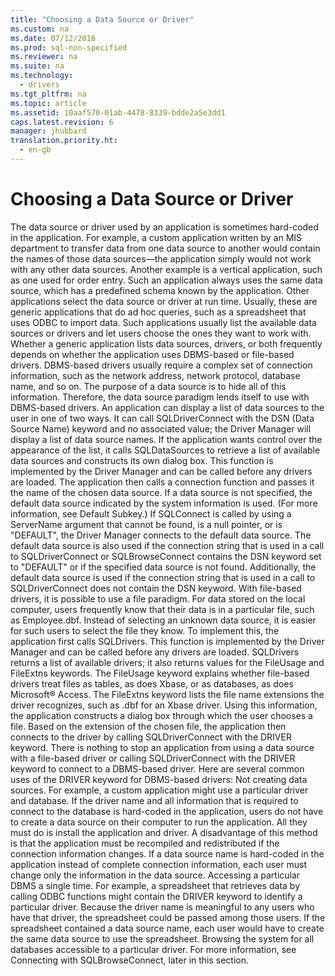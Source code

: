 ```yaml
---
title: "Choosing a Data Source or Driver"
ms.custom: na
ms.date: 07/12/2016
ms.prod: sql-non-specified
ms.reviewer: na
ms.suite: na
ms.technology: 
  - drivers
ms.tgt_pltfrm: na
ms.topic: article
ms.assetid: 10aaf570-01ab-4478-8339-bdde2a5e3dd1
caps.latest.revision: 6
manager: jhubbard
translation.priority.ht: 
  - en-gb
---
```

# Choosing a Data Source or Driver
<?xml version="1.0" encoding="utf-8"?>
<developerReferenceWithoutSyntaxDocument xmlns="http://ddue.schemas.microsoft.com/authoring/2003/5" xmlns:xlink="http://www.w3.org/1999/xlink" xmlns:xsi="http://www.w3.org/2001/XMLSchema-instance" xsi:schemaLocation="http://ddue.schemas.microsoft.com/authoring/2003/5 http://dduestorage.blob.core.windows.net/ddueschema/developer.xsd">
  <introduction>
    <para>The data source or driver used by an application is sometimes hard-coded in the application. For example, a custom application written by an MIS department to transfer data from one data source to another would contain the names of those data sources—the application simply would not work with any other data sources. Another example is a vertical application, such as one used for order entry. Such an application always uses the same data source, which has a predefined schema known by the application.</para>
    <para>Other applications select the data source or driver at run time. Usually, these are generic applications that do ad hoc queries, such as a spreadsheet that uses ODBC to import data. Such applications usually list the available data sources or drivers and let users choose the ones they want to work with. Whether a generic application lists data sources, drivers, or both frequently depends on whether the application uses DBMS-based or file-based drivers.</para>
    <para>DBMS-based drivers usually require a complex set of connection information, such as the network address, network protocol, database name, and so on. The purpose of a data source is to hide all of this information. Therefore, the data source paradigm lends itself to use with DBMS-based drivers. An application can display a list of data sources to the user in one of two ways. It can call <legacyBold>SQLDriverConnect</legacyBold> with the <legacyBold>DSN</legacyBold> (Data Source Name) keyword and no associated value; the Driver Manager will display a list of data source names. If the application wants control over the appearance of the list, it calls <legacyBold>SQLDataSources</legacyBold> to retrieve a list of available data sources and constructs its own dialog box. This function is implemented by the Driver Manager and can be called before any drivers are loaded. The application then calls a connection function and passes it the name of the chosen data source.</para>
    <para>If a data source is not specified, the default data source indicated by the system information is used. (For more information, see <legacyLink xlink:href="a2259db8-feb7-4f0a-afc8-88e235d86be7">Default Subkey</legacyLink>.) If <legacyBold>SQLConnect</legacyBold> is called by using a <legacyItalic>ServerName</legacyItalic> argument that cannot be found, is a null pointer, or is "DEFAULT", the Driver Manager connects to the default data source. The default data source is also used if the connection string that is used in a call to <legacyBold>SQLDriverConnect</legacyBold> or <legacyBold>SQLBrowseConnect</legacyBold> contains the <legacyBold>DSN</legacyBold> keyword set to "DEFAULT" or if the specified data source is not found. Additionally, the default data source is used if the connection string that is used in a call to <legacyBold>SQLDriverConnect</legacyBold> does not contain the <legacyBold>DSN</legacyBold> keyword.</para>
    <para>With file-based drivers, it is possible to use a file paradigm. For data stored on the local computer, users frequently know that their data is in a particular file, such as Employee.dbf. Instead of selecting an unknown data source, it is easier for such users to select the file they know. To implement this, the application first calls <legacyBold>SQLDrivers</legacyBold>. This function is implemented by the Driver Manager and can be called before any drivers are loaded. <legacyBold>SQLDrivers</legacyBold> returns a list of available drivers; it also returns values for the <legacyBold>FileUsage</legacyBold> and <legacyBold>FileExtns</legacyBold> keywords. The <legacyBold>FileUsage</legacyBold> keyword explains whether file-based drivers treat files as tables, as does Xbase, or as databases, as does Microsoft® Access. The <legacyBold>FileExtns</legacyBold> keyword lists the file name extensions the driver recognizes, such as .dbf for an Xbase driver. Using this information, the application constructs a dialog box through which the user chooses a file. Based on the extension of the chosen file, the application then connects to the driver by calling <legacyBold>SQLDriverConnect</legacyBold> with the <legacyBold>DRIVER</legacyBold> keyword.</para>
    <para>There is nothing to stop an application from using a data source with a file-based driver or calling <legacyBold>SQLDriverConnect</legacyBold> with the <legacyBold>DRIVER</legacyBold> keyword to connect to a DBMS-based driver. Here are several common uses of the <legacyBold>DRIVER</legacyBold> keyword for DBMS-based drivers:  </para>
    <list class="bullet">
      <listItem>
        <para>             <legacyBold>Not creating data sources.</legacyBold> For example, a custom application might use a particular driver and database. If the driver name and all information that is required to connect to the database is hard-coded in the application, users do not have to create a data source on their computer to run the application. All they must do is install the application and driver. </para>
        <para>A disadvantage of this method is that the application must be recompiled and redistributed if the connection information changes. If a data source name is hard-coded in the application instead of complete connection information, each user must change only the information in the data source. </para>
      </listItem>
      <listItem>
        <para>             <legacyBold>Accessing a particular DBMS a single time.</legacyBold> For example, a spreadsheet that retrieves data by calling ODBC functions might contain the <legacyBold>DRIVER</legacyBold> keyword to identify a particular driver. Because the driver name is meaningful to any users who have that driver, the spreadsheet could be passed among those users. If the spreadsheet contained a data source name, each user would have to create the same data source to use the spreadsheet.</para>
      </listItem>
      <listItem>
        <para>             <legacyBold>Browsing the system for all databases accessible to a particular driver.</legacyBold> For more information, see <legacyLink xlink:href="6c2e9f76-b766-48df-b109-246bb05ae45d">Connecting with SQLBrowseConnect</legacyLink>, later in this section.</para>
      </listItem>
    </list>
  </introduction>
  <relatedTopics />
</developerReferenceWithoutSyntaxDocument>